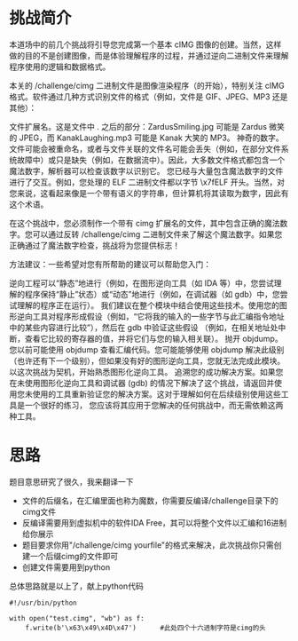 # 挑战简介
本道场中的前几个挑战将引导您完成第一个基本 cIMG 图像的创建。当然，这样做的目的不是创建图像，而是体验理解程序的过程，并通过逆向二进制文件来理解程序使用的逻辑和数据格式。

本关的 /challenge/cimg 二进制文件是图像渲染程序（的开始），特别关注 cIMG 格式。软件通过几种方式识别文件的格式（例如，文件是 GIF、JPEG、MP3 还是其他）：

文件扩展名。这是文件中 . 之后的部分：ZardusSmiling.jpg 可能是 Zardus 微笑的 JPEG，而 KanakLaughing.mp3 可能是 Kanak 大笑的 MP3。
神奇的数字。文件可能会被重命名，或者与文件关联的文件名可能会丢失（例如，在部分文件系统故障中）或只是缺失（例如，在数据流中）。因此，大多数文件格式都包含一个魔法数字，解析器可以检查该数字以识别它。
您已经与大量包含魔法数字的文件进行了交互。例如，您处理的 ELF 二进制文件都以字节 \x7fELF 开头。当然，对您来说，这看起来像是一个带有语义的字符串，但计算机将其读取为数字，因此有这个术语。

在这个挑战中，您必须制作一个带有 cimg 扩展名的文件，其中包含正确的魔法数字。您可以通过反转 /challenge/cimg 二进制文件来了解这个魔法数字。如果您正确通过了魔法数字检查，挑战将为您提供标志！

方法建议：一些希望对您有所帮助的建议可以帮助您入门：

逆向工程可以“静态”地进行（例如，在图形逆向工具（如 IDA 等）中，您尝试理解的程序保持“静止”状态）或“动态”地进行（例如，在调试器（如 gdb）中，您尝试理解的程序正在运行）。
我们建议在整个模块中结合使用这些技术。使用您的图形逆向工具对程序形成假设（例如，“它将我的输入的一些字节与此汇编指令地址中的某些内容进行比较”），然后在 gdb 中验证这些假设
（例如，在相关地址处中断，查看它比较的寄存器的值，并将它们与您的输入相关联）。
抛开 objdump。您以前可能使用 objdump 查看汇编代码。您可能能够使用 objdump 解决此级别（也许还有下一个级别），但如果没有好的图形逆向工具，您就无法完成此模块。以这次挑战为契机，开始熟悉图形化逆向工具。
追溯您的成功解决方案。如果您在未使用图形化逆向工具和调试器 (gdb) 的情况下解决了这个挑战，请返回并使用您未使用的工具重新验证您的解决方案。这对于理解如何在后续级别使用这些工具是一个很好的练习，
您应该将其应用于您解决的任何挑战中，而无需依赖这两种工具。

# 思路
题目意思研究了很久，我来翻译一下
- 文件的后缀名，在汇编里面也称为魔数，你需要反编译/challenge目录下的cimg文件
- 反编译需要用到虚拟机中的软件IDA Free，其可以将整个文件以汇编和16进制给你展示
- 题目要求你用"/challenge/cimg yourfile"的格式来解决，此次挑战你只需创建一个后缀cimg的文件即可
- 创建文件需要用到python

总体思路就是以上了，献上python代码
```
#!/usr/bin/python

with open("test.cimg", "wb") as f:
    f.write(b'\x63\x49\x4D\x47')      #此处四个十六进制字符是cimg的头
```
